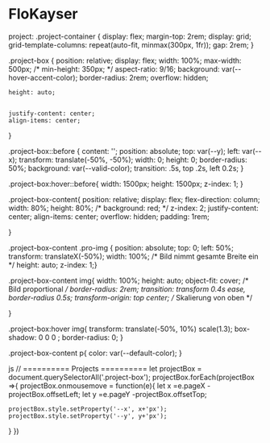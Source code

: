 # FloKayser

project: .project-container {
    display: flex;
    margin-top: 2rem;
    display: grid;
    grid-template-columns: repeat(auto-fit, minmax(300px, 1fr));
    gap: 2rem;
}

.project-box {
    position: relative;
    display: flex;
    width: 100%;
    max-width: 500px;
    /* min-height: 350px; */
    aspect-ratio: 9/16;
    background: var(--hover-accent-color);
    border-radius: 2rem;
    overflow: hidden;
    
    height: auto;


    justify-content: center;
    align-items: center;
    
}

.project-box::before {
    content: '';
    position: absolute;
    top: var(--y);
    left: var(--x);
    transform: translate(-50%, -50%);
    width: 0;
    height: 0;
    border-radius: 50%;
    background: var(--valid-color);
    transition: .5s, top .2s, left 0.2s;
}

.project-box:hover::before{
    width: 1500px;
    height: 1500px;
    z-index: 1;
}

.project-box-content{
    position: relative;
    display: flex;
    flex-direction: column;
    width: 80%;
    height: 80%;
    /* background: red; */
    z-index: 2;
    justify-content: center;
    align-items: center;
    overflow: hidden;
    padding: 1rem;
    
}

.project-box-content .pro-img {
    position: absolute;
    top: 0;
    left: 50%;
    transform: translateX(-50%);
    width: 100%; /* Bild nimmt gesamte Breite ein */
    height: auto;
    z-index: 1;}

.project-box-content img{
    width: 100%;
    height: auto;
    object-fit: cover; /* Bild proportional */
    border-radius: 2rem;
    transition: transform 0.4s ease, border-radius 0.5s;
    transform-origin: top center; /* Skalierung von oben */

}

.project-box:hover img{
    transform: translate(-50%, 10%) scale(1.3);
    box-shadow: 0 0 0 ;
    border-radius: 0;
}
    
    

.project-box-content p{
    color: var(--default-color);
}

js
// ========== Projects ==========
let projectBox = document.querySelectorAll('.project-box');
projectBox.forEach(projectBox =>{
  projectBox.onmousemove = function(e){
    let x =e.pageX -projectBox.offsetLeft;
    let y =e.pageY -projectBox.offsetTop;

    projectBox.style.setProperty('--x', x+'px');
    projectBox.style.setProperty('--y', y+'px');
  }
})